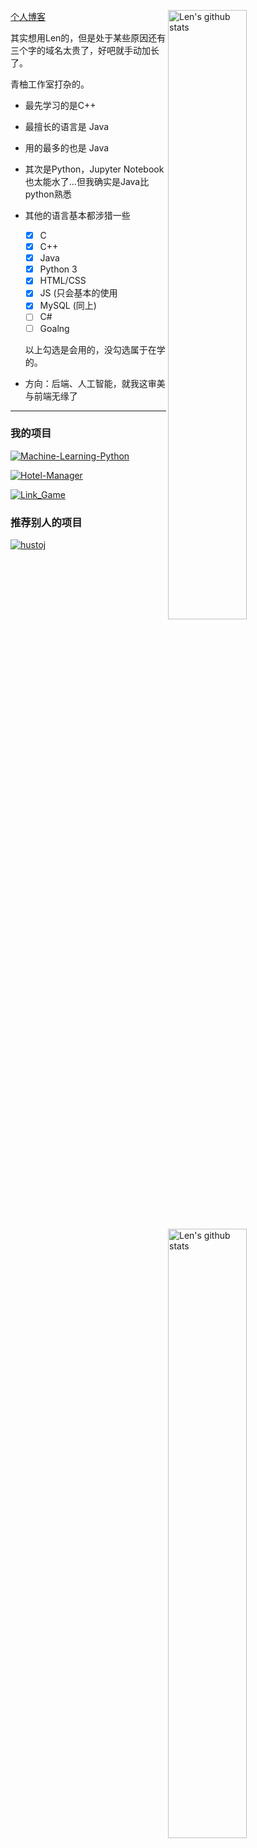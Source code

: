 



<img align="right" alt="Len's github stats" width="50%" src="https://github-readme-stats.vercel.app/api?username=Len-Jon&show_icons=true&bg_color=120,F5FDFF,FFFFFF">[个人博客](https://lenjon.top)

其实想用Len的，但是处于某些原因还有三个字的域名太贵了，好吧就手动加长了。

青柚工作室打杂的。

<img align="right" alt="Len's github stats" width="50%" src="https://github-readme-stats.vercel.app/api/top-langs/?username=Len-Jon&layout=compact&hide_title=true&hide=html">

* 最先学习的是C++

* 最擅长的语言是 Java

* 用的最多的也是 Java

* 其次是Python，Jupyter Notebook也太能水了...但我确实是Java比python熟悉

* 其他的语言基本都涉猎一些

  - [x] C
  - [x] C++
  - [x] Java
  - [x] Python 3
  - [x] HTML/CSS
  - [x] JS  (只会基本的使用
  - [x] MySQL (同上)
  - [ ] C#
  - [ ] Goalng

  以上勾选是会用的，没勾选属于在学的。

* 方向：后端、人工智能，就我这审美与前端无缘了


---

### 我的项目

[![Machine-Learning-Python](https://github-readme-stats.vercel.app/api/pin/?username=Len-Jon&repo=Machine-Learning-Python&show_owner=true)](https://github.com/Len-Jon/Machine-Learning-Python)

[![Hotel-Manager](https://github-readme-stats.vercel.app/api/pin/?username=Len-Jon&repo=Hotel-Manager&show_owner=true)](https://github.com/Len-Jon/Hotel-Manager)

[![Link_Game](https://github-readme-stats.vercel.app/api/pin/?username=Len-Jon&repo=Link_Game&show_owner=true)](https://github.com/Len-Jon/Link_Game)

### 推荐别人的项目

[![hustoj](https://github-readme-stats.vercel.app/api/pin/?username=xuejing80&repo=hustoj&show_owner=true)](https://github.com/xuejing80/hustoj)

